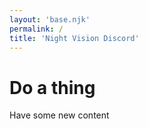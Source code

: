 ```yaml
---
layout: 'base.njk'
permalink: /
title: 'Night Vision Discord'
---
```


# Do a thing
Have some new content